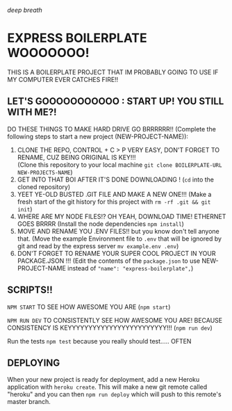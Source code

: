 *deep breath*



#  EXPRESS BOILERPLATE WOOOOOOO!

THIS IS A BOILERPLATE PROJECT THAT IM PROBABLY GOING TO USE IF MY COMPUTER EVER CATCHES FIRE!!

## LET'S GOOOOOOOOOOO : START UP! YOU STILL WITH ME?! 

DO THESE THINGS TO MAKE HARD DRIVE GO BRRRRRR!!
(Complete the following steps to start a new project (NEW-PROJECT-NAME)):

1. CLONE THE REPO, CONTROL + C > P VERY EASY, DON'T FORGET TO RENAME, CUZ BEING ORIGINAL IS KEY!!!  
     (Clone this repository to your local machine `git clone BOILERPLATE-URL NEW-PROJECTS-NAME`)
2. GET INTO THAT BOI AFTER IT'S DONE DOWNLOADING !
    (`cd` into the cloned repository)
3. YEET YE-OLD BUSTED .GIT FILE AND MAKE A NEW ONE!!!
    (Make a fresh start of the git history for this project with `rm -rf .git && git init`)
4.  WHERE ARE MY NODE FILES!? OH YEAH, DOWNLOAD TIME! ETHERNET GOES BRRRR 
    (Install the node dependencies `npm install`)
5. MOVE AND RENAME YOU .ENV FILES!!  but you know don't tell anyone that.
    (Move the example Environment file to `.env` that will be ignored by git and read by the express server `mv example.env .env`)
6. DON'T FORGET TO RENAME YOUR SUPER COOL PROJECT IN YOUR PACKAGE.JSON !!! 
    (Edit the contents of the `package.json` to use NEW-PROJECT-NAME instead of `"name": "express-boilerplate",`) 

## SCRIPTS!!

`NPM START` TO SEE HOW AWESOME YOU ARE 
(`npm start`)

`NPM RUN DEV` TO CONSISTENTLY SEE HOW AWESOME YOU ARE! BECAUSE CONSISTENCY IS KEYYYYYYYYYYYYYYYYYYYYYYYY!!!
(`npm run dev`)

Run the tests `npm test`
because you really should test..... OFTEN 

## DEPLOYING

When your new project is ready for deployment, add a new Heroku application with `heroku create`. This will make a new git remote called "heroku" and you can then `npm run deploy` which will push to this remote's master branch.